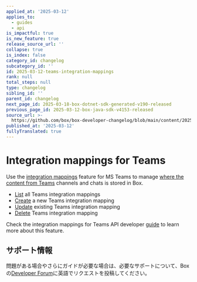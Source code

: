 ```yaml
---
applied_at: '2025-03-12'
applies_to:
  - guides
  - api
is_impactful: true
is_new_feature: true
release_source_url: ''
collapse: true
is_index: false
category_id: changelog
subcategory_id: ''
id: 2025-03-12-teams-integration-mappings
rank: null
total_steps: null
type: changelog
sibling_id: ''
parent_id: changelog
next_page_id: 2025-03-18-box-dotnet-sdk-generated-v190-released
previous_page_id: 2025-03-12-box-java-sdk-v4153-released
source_url: >-
  https://github.com/box/box-developer-changelog/blob/main/content/2025/03-12-teams-integration-mappings.md
published_at: '2025-03-12'
fullyTranslated: true
---
```

# Integration mappings for Teams

Use the [integration mappings][1] feature for MS Teams to manage [where the content from Teams][2] channels and chats is stored in Box.

* [List][3] all Teams integration mappings
* [Create][4] a new Teams integration mapping
* [Update][5] existing Teams integration mapping
* [Delete][6] Teams integration mapping

Check the integration mappings for Teams API developer [guide][7] to learn more about this feature.

## サポート情報

問題がある場合やさらにガイドが必要な場合は、必要なサポートについて、Boxの[Developer Forum][8]に英語でリクエストを投稿してください。

[1]: r://integration-mapping-teams

[2]: https://support.box.com/hc/en-us/articles/360050737154-Assigning-a-Default-Box-Folder-to-a-Teams-Channel-or-Chat

[3]: r://get-integration-mappings-teams

[4]: r://post-integration-mappings-teams

[5]: r://put-integration-mappings-teams-id

[6]: r://delete-integration-mappings-teams-id

[7]: g://integration-mappings/teams-mappings/index

[8]: https://support.box.com/hc/en-us/community/topics/360001932973-Platform-and-Developer-Forum
